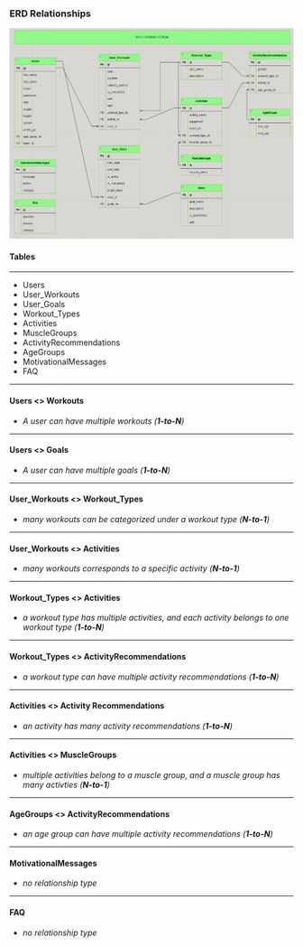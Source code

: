 

### ERD Relationships
![alt text](erd.JPG)

#### Tables
----
 * Users
 * User_Workouts
 * User_Goals
 * Workout_Types
 * Activities
 * MuscleGroups
 * ActivityRecommendations
 * AgeGroups
 * MotivationalMessages
 * FAQ

----
#### Users <> Workouts
 * *A user can have multiple workouts (**1-to-N**)*
----

#### Users <> Goals
 * *A user can have multiple goals (**1-to-N**)*
----

#### User_Workouts <> Workout_Types
 * *many workouts can be categorized under a workout type (**N-to-1**)*
----

####  User_Workouts <> Activities
 * *many workouts corresponds to a specific activity (**N-to-1**)*
----

####  Workout_Types <> Activities
  * *a workout type has multiple activities, and each activity belongs to one workout type (**1-to-N**)*
----

#### Workout_Types <> ActivityRecommendations
  * *a workout type can have multiple activity recommendations (**1-to-N**)*
----

#### Activities <> Activity Recommendations
  * *an activity has many activity recommendations (**1-to-N**)*
----

####  Activities <> MuscleGroups
  * *multiple activities belong to a muscle group, and a muscle group has many activties (**N-to-1**)*
----

#### AgeGroups <> ActivityRecommendations
  * *an age group can have multiple activity recommendations (**1-to-N**)*
----

#### MotivationalMessages
  * *no relationship type*
----

#### FAQ
  * *no relationship type*
